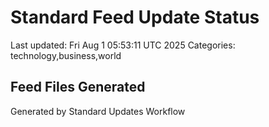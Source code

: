 # Standard Feed Update Status
Last updated: Fri Aug  1 05:53:11 UTC 2025
Categories: technology,business,world

## Feed Files Generated

Generated by Standard Updates Workflow
